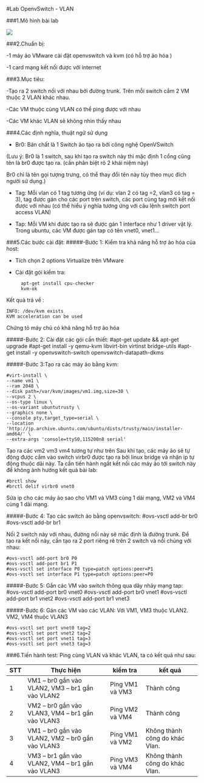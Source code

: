 #Lab OpenvSwitch - VLAN

###1.Mô hình bài lab

<img src="http://i.imgur.com/dZ8vDIP.png">

###2.Chuẩn bị: 

-1 máy ảo VMware cài đặt openvswitch và kvm (có hỗ trợ ảo hóa )

-1 card mạng kết nối được với internet

###3.Mục tiêu:

-Tạo ra 2 switch nối với nhau bởi đường trunk. Trên    mỗi switch cắm 2 VM thuộc 2 VLAN khác nhau.

-Các VM thuộc cùng VLAN có thể ping được với nhau

-Các VM khác VLAN sẽ không nhìn thấy nhau 

###4.Các định nghĩa, thuật ngữ sử dụng
- Br0: Bản chất là 1 Switch ảo tạo ra bởi công nghệ OpenVSwitch

(Lưu ý: Br0 là 1 switch, sau khi tạo ra switch này thì mặc định 1 cổng cũng tên là br0 được tạo ra. (cần phân biệt rõ 2 khái niệm này)
	
Br0 chỉ là tên gọi tượng trưng, có thể thay đổi tên này tùy theo mục đích người sử dụng.)
	 
- Tag: Mỗi vlan có 1 tag tương ứng (ví dụ: vlan 2 có tag =2, vlan3 có tag = 3), tag được gán cho các port trên switch, các port cùng tag mới kết nối được với nhau (có thể hiểu ý nghĩa tương ứng với câu lệnh switch port access VLAN)

- Tap: Mỗi VM khi được tạo ra sẽ được gán 1 interface như  1 driver vật lý. Trong ubuntu, các VM được gán tap có tên vnet0, vnet1...

###5.Các bước cài đặt:
#####-Bước 1: Kiểm tra khả năng hỗ trợ ảo hóa của host:

- Tích chọn 2 options Virtualize trên VMware
- Cài đặt gói kiểm tra:
 
        apt-get install cpu-checker 
        kvm-ok

    
Kết quả trả về :

    INFO: /dev/kvm exists
    KVM acceleration can be used


Chứng tỏ máy chủ có khả năng hỗ trợ ảo hóa 

#####-Bước 2: Cài đặt các gói cần thiết:
	#apt-get update && apt-get upgrade
	#apt-get install -y qemu-kvm libvirt-bin virtinst bridge-utils
	#apt-get install -y openvswitch-switch openvswitch-datapath-dkms

#####-Bước 3:Tạo ra các máy ảo bằng kvm: 


    #virt-install \
    --name vm1 \
    --ram 2048 \
    --disk path=/var/kvm/images/vm1.img,size=30 \
    --vcpus 2 \
    --os-type linux \
    --os-variant ubuntutrusty \
    --graphics none \
    --console pty,target_type=serial \
    --location 'http://jp.archive.ubuntu.com/ubuntu/dists/trusty/main/installer-amd64/' \
    --extra-args 'console=ttyS0,115200n8 serial'

   Tạo ra các vm2 vm3 vm4 tương tự như trên
   Sau khi tạo, các máy ảo sẽ tự động được cắm vào switch virbr0 được tạo ra bởi linux bridge và nhận ip tự động thuộc dải này. Ta cần tiến hành ngắt kết nối các máy ảo tới switch này để không ảnh hưởng kết quả bài lab:

	#brctl show
	#brctl delif virbr0 vnet0


Sửa ip cho các máy ảo sao cho VM1 và VM3 cùng 1 dải mạng, VM2 và VM4 cùng 1 dải mạng.

#####-Bước 4: Tạo các switch ảo bằng openvswitch:
	#ovs-vsctl add-br br0
	#ovs-vsctl add-br br1

Nối 2 switch này với nhau, đường nối này sẽ mặc định là đường trunk. Để tạo ra kết nối này, cần tạo ra 2 port riêng rẽ trên 2 switch và nối chúng với nhau:

    #ovs-vsctl add-port br0 P0
    #ovs-vsctl add-port br1 P1
    #ovs-vsctl set interface P0 type=patch options:peer=P1
    #ovs-vsctl set interface P1 type=patch options:peer=P0


#####-Bước 5: Gắn các VM vào switch thông qua dây nhảy mạng tap:
	#ovs-vsctl add-port br0 vnet0
	#ovs-vsctl add-port br0 vnet1
	#ovs-vsctl add-port br1 vnet2
	#ovs-vsctl add-port br1 vnet3
 
#####-Bước 6: Gán các VM vào các VLAN: 
Với VM1, VM3 thuộc VLAN2. VM2, VM4 thuộc VLAN3

    #ovs-vsctl set port vnet0 tag=2
    #ovs-vsctl set port vnet2 tag=2
    #ovs-vsctl set port vnet1 tag=3
    #ovs-vsctl set port vnet3 tag=3


###6.Tiến hành test:
Ping cùng VLAN và khác VLAN, ta có kết quả như sau: 


| STT | Thực hiện | kiểm tra| kết quả |
|--------------|-------|------|-------|
| 1 | VM1 – br0 gắn vào VLAN2, VM3 – br1 gắn vào VLAN2 | Ping VM1 và VM3 | Thành công |
| 2 | VM2 – br0 gắn vào VLAN3, VM4 – br1 gắn vào VLAN3 | Ping VM2 và VM4 | Thành công |
| 3 | VM1 – br0 gắn vào VLAN2, VM2 – br0 gắn vào VLAN3 | Ping VM1 và VM2 | Không thành công do khác Vlan. |
| 4 | VM3 – br1 gắn vào VLAN2, VM4 – br1 gắn vào VLAN3 | Ping  VM3 và VM4 | Không thành công do khác Vlan. |

